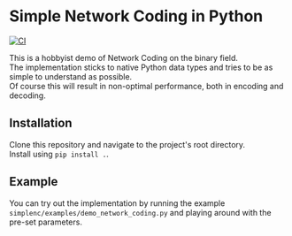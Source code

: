 # Simple Network Coding in Python
[![CI](https://github.com/fisserL/simple_nc/actions/workflows/main.yml/badge.svg)](https://github.com/fisserL/simple_nc/actions/workflows/main.yml)

This is a hobbyist demo of Network Coding on the binary field.  
The implementation sticks to native Python data types and tries to be as simple to understand as possible.  
Of course this will result in non-optimal performance, both in encoding and decoding.

## Installation
Clone this repository and navigate to the project's root directory.  
Install using `pip install .`.

## Example
You can try out the implementation by running the example `simplenc/examples/demo_network_coding.py` and playing around with the pre-set parameters.

